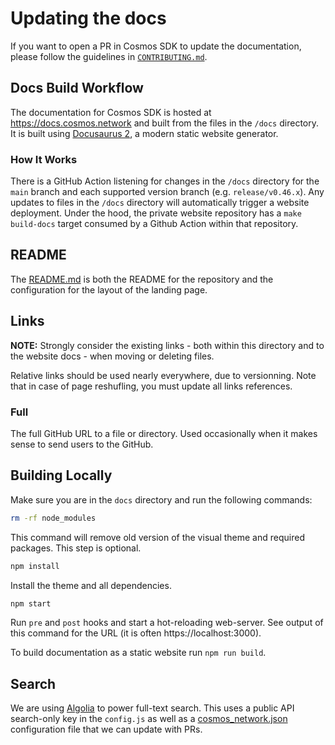 # Updating the docs

If you want to open a PR in Cosmos SDK to update the documentation, please follow the guidelines in [`CONTRIBUTING.md`](https://github.com/cosmos/cosmos-sdk/tree/main/CONTRIBUTING.md#updating-documentation).

## Docs Build Workflow

The documentation for Cosmos SDK is hosted at https://docs.cosmos.network and built from the files in the `/docs` directory.
It is built using [Docusaurus 2](https://docusaurus.io/), a modern static website generator.

### How It Works

There is a GitHub Action listening for changes in the `/docs` directory for the `main` branch and each supported version branch (e.g. `release/v0.46.x`). Any updates to files in the `/docs` directory will automatically trigger a website deployment. Under the hood, the private website repository has a `make build-docs` target consumed by a Github Action within that repository.

## README

The [README.md](./README.md) is both the README for the repository and the configuration for the layout of the landing page.

## Links

**NOTE:** Strongly consider the existing links - both within this directory
and to the website docs - when moving or deleting files.

Relative links should be used nearly everywhere, due to versionning.
Note that in case of page reshufling, you must update all links references.

### Full

The full GitHub URL to a file or directory. Used occasionally when it makes sense
to send users to the GitHub.

## Building Locally

Make sure you are in the `docs` directory and run the following commands:

```sh
rm -rf node_modules
```

This command will remove old version of the visual theme and required packages. This step is optional.

```sh
npm install
```

Install the theme and all dependencies.

```sh
npm start
```

Run `pre` and `post` hooks and start a hot-reloading web-server. See output of this command for the URL (it is often https://localhost:3000).

To build documentation as a static website run `npm run build`.

## Search

We are using [Algolia](https://www.algolia.com) to power full-text search. This uses a public API search-only key in the `config.js` as well as a [cosmos_network.json](https://github.com/algolia/docsearch-configs/blob/master/configs/cosmos_network.json) configuration file that we can update with PRs.